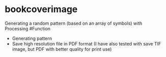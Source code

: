 # bookcoverimage
Generating a random pattern (based on an array of symbols) with Processing
#Function
- Generating pattern
- Save high resolution file in PDF format (I have also tested with save TIF image, but PDF with better quality for print use)
